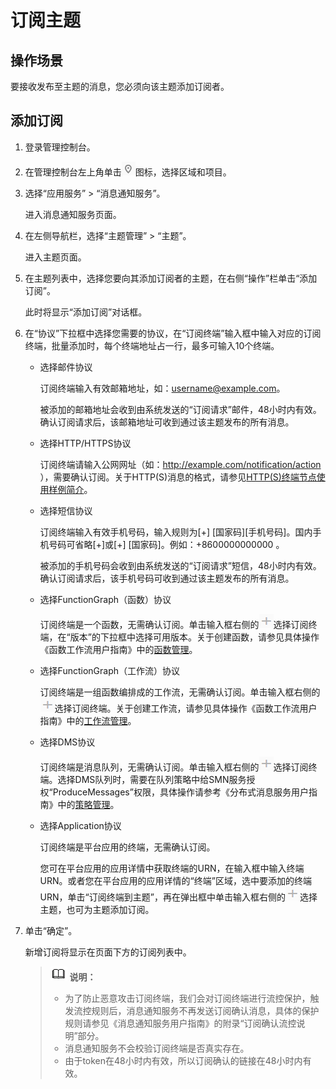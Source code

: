 # 订阅主题<a name="ZH-CN_TOPIC_0043961402"></a>

## 操作场景<a name="section32629212144827"></a>

要接收发布至主题的消息，您必须向该主题添加订阅者。

## 添加订阅<a name="section66233919201117"></a>

1.  登录管理控制台。
2.  在管理控制台左上角单击![](figures/icon-region.png)图标，选择区域和项目。
3.  选择“应用服务” \> “消息通知服务”。

    进入消息通知服务页面。

4.  在左侧导航栏，选择“主题管理” \> “主题”。

    进入主题页面。

5.  在主题列表中，选择您要向其添加订阅者的主题，在右侧“操作”栏单击“添加订阅”。

    此时将显示“添加订阅”对话框。

6.  在“协议”下拉框中选择您需要的协议，在“订阅终端”输入框中输入对应的订阅终端，批量添加时，每个终端地址占一行，最多可输入10个终端。
    -   选择邮件协议

        订阅终端输入有效邮箱地址，如：username@example.com。

        被添加的邮箱地址会收到由系统发送的“订阅请求”邮件，48小时内有效。确认订阅请求后，该邮箱地址可收到通过该主题发布的所有消息。

    -   选择HTTP/HTTPS协议

        订阅终端请输入公网网址（如：http://example.com/notification/action ），需要确认订阅。关于HTTP\(S\)消息的格式，请参见[HTTP\(S\)终端节点使用样例简介](HTTP(S)终端节点使用样例简介.md)。

    -   选择短信协议

        订阅终端输入有效手机号码，输入规则为\[+\] \[国家码\]\[手机号码\]。国内手机号码可省略\[+\]或\[+\] \[国家码\]。例如：+8600000000000 。

        被添加的手机号码会收到由系统发送的“订阅请求”短信，48小时内有效。确认订阅请求后，该手机号码可收到通过该主题发布的所有消息。

    -   选择FunctionGraph（函数）协议

        订阅终端是一个函数，无需确认订阅。单击输入框右侧的![](figures/icon-plus.png)选择订阅终端，在“版本”的下拉框中选择可用版本。关于创建函数，请参见具体操作《函数工作流用户指南》中的[函数管理](https://support.huaweicloud.com/usermanual-functiongraph/functiongraph_01_0320.html)。

    -   选择FunctionGraph（工作流）协议

        订阅终端是一组函数编排成的工作流，无需确认订阅。单击输入框右侧的![](figures/icon-plus.png)选择订阅终端。关于创建工作流，请参见具体操作《函数工作流用户指南》中的[工作流管理](https://support.huaweicloud.com/usermanual-functiongraph/functiongraph_01_0340.md)。

    -   选择DMS协议

        订阅终端是消息队列，无需确认订阅。单击输入框右侧的![](figures/icon-plus.png)选择订阅终端。选择DMS队列时，需要在队列策略中给SMN服务授权“ProduceMessages”权限，具体操作请参考《分布式消息服务用户指南》中的[策略管理](http://support.huaweicloud.com/usermanual-dms/zh-cn_topic_0073338246.html)。

    -   选择Application协议

        订阅终端是平台应用的终端，无需确认订阅。

        您可在平台应用的应用详情中获取终端的URN，在输入框中输入终端URN。或者您在平台应用的应用详情的“终端”区域，选中要添加的终端URN，单击“订阅终端到主题”，再在弹出框中单击输入框右侧的![](figures/icon-plus.png)选择主题，也可为主题添加订阅。


7.  单击“确定”。

    新增订阅将显示在页面下方的订阅列表中。

    >![](public_sys-resources/icon-note.gif) **说明：**   
    >-   为了防止恶意攻击订阅终端，我们会对订阅终端进行流控保护，触发流控规则后，消息通知服务不再发送订阅确认消息，具体的保护规则请参见《消息通知服务用户指南》的附录“订阅确认流控说明”部分。  
    >-   消息通知服务不会校验订阅终端是否真实存在。  
    >-   由于token在48小时内有效，所以订阅确认的链接在48小时内有效。  



